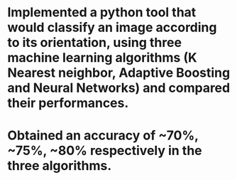 # Implemented a python tool that would classify an image according to its orientation, using three machine learning algorithms (K Nearest neighbor, Adaptive Boosting and Neural Networks) and compared their performances.
# Obtained an accuracy of ~70%, ~75%, ~80% respectively in the three algorithms.
